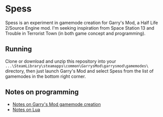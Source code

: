 # Spess
Spess is an experiment in gamemode creation for Garry's Mod, a Half Life 2/Source Engine mod. I'm seeking inspiration from Space Station 13 and Trouble in Terrorist Town (in both game concept and programming).

## Running
Clone or download and unzip this repository into your `...\SteamLibrary\steamapps\common\GarrysMod\garrysmod\gamemodes\` directory, then just launch Garry's Mod and select Spess from the list of gamemodes in the bottom right corner.

## Notes on programming
* [Notes on Garry's Mod gamemode creation](/notes/gamemodes.md)
* [Notes on Lua](/notes/lua.md)
